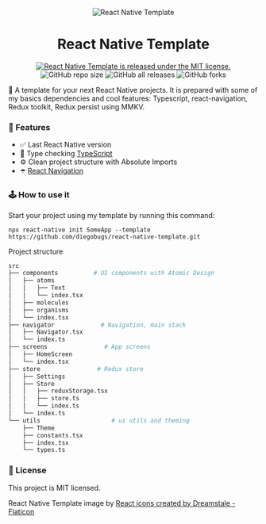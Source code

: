 
<p align="center">
<img alt="React Native Template" src="https://user-images.githubusercontent.com/18753861/152808707-639c2582-a945-4f25-b289-74c7b3d0fc3b.png" />
</p>

<h1 align="center">
  React Native Template
</h1>

<p align="center">
  <a href="https://github.com/diegobugs/react-native-template/blob/HEAD/LICENSE">
    <img src="https://img.shields.io/badge/license-MIT-blue.svg" alt="React Native Template is released under the MIT license." />
  </a>
  <img alt="GitHub repo size" src="https://img.shields.io/github/repo-size/diegobugs/react-native-template">
  <img alt="GitHub all releases" src="https://img.shields.io/github/downloads/diegobugs/react-native-template/total">
  <img alt="GitHub forks" src="https://img.shields.io/github/forks/diegobugs/react-native-template?style=social">
</p>

📱 A template for your next React Native projects.
It is prepared with some of my basics dependencies and cool features: Typescript, react-navigation, Redux toolkit, Redux persist using MMKV.

### 💎 Features
- ✅ Last React Native version
- 🔭 Type checking [TypeScript](https://www.typescriptlang.org/)
- ⚙️ Clean project structure with Absolute Imports
- ☂️ [React Navigation](https://reactnavigation.org/)

### 🕹 How to use it

Start your project using my template by running this command:

```shell
npx react-native init SomeApp --template https://github.com/diegobugs/react-native-template.git
```

Project structure

```sh
src
├── components          # UI components with Atomic Design
│   ├── atoms
│   │   ├── Text
│   │   └── index.tsx
│   ├── molecules
│   ├── organisms
│   └── index.tsx       
├── navigator             # Navigation, main stack
│   ├── Navigator.tsx
│   └── index.ts
├── screens                # App screens
│   ├── HomeScreen
│   └── index.tsx
├── store                # Redux store
│   ├── Settings
│   ├── Store
│   │   ├── reduxStorage.tsx
│   │   ├── store.ts
│   │   └── index.ts    
│   └── index.ts    
└── utils                    # ui utils and theming
    ├── Theme
    ├── constants.tsx
    ├── index.tsx
    └── types.ts
```

### 🔖 License

This project is MIT licensed.

React Native Template image by
<a href="https://www.flaticon.com/free-icons/react" title="react icons">React icons created by Dreamstale - Flaticon</a>
